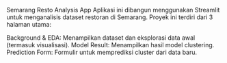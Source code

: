 Semarang Resto Analysis App
Aplikasi ini dibangun menggunakan Streamlit untuk menganalisis dataset restoran di Semarang. Proyek ini terdiri dari 3 halaman utama:

Background & EDA: Menampilkan dataset dan eksplorasi data awal (termasuk visualisasi).
Model Result: Menampilkan hasil model clustering.
Prediction Form: Formulir untuk memprediksi cluster dari data baru.

